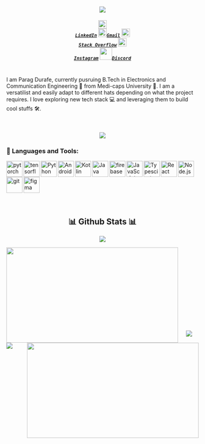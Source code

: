 <h1 align="center">
  <a href="https://git.io/typing-svg">
    <img src="https://readme-typing-svg.herokuapp.com?font=Gemunu+Libre&color=02BCF7&size=35&center=true&width=500&height=75&lines=Hey+There!+%F0%9F%91%8B;I'm+Parag+Durafe+%F0%9F%92%BB.">
  </a>
</h1>


<h5 align="center">
 
  <code><a href="https://www.linkedin.com/in/parag-durafe-b991b1191/" title="LinkedIn Profile"><img width="22" src=""> LinkedIn</a></code>
  <code><a href="mailto:paragdurafe25@gmail.com" target="_blank"><img src="" width="22">Gmail</a></code>
  <code><a href="https://stackoverflow.com/users/12578260/osman-durdag" title="Stack Overflow Profile"><img width="22" src=""> Stack Overflow</a></code>
  <code><a href="https://www.twitter.com/" title="Instagram Profile"><img width="22" src=""> Instagram</a></code>
  <code><a href="https://discord.gg/" alt="Discord"><img width="32px" src=""/>Discord</a></code>

</h5>
<br>
I am Parag Durafe, currently pusruing B.Tech in Electronics and Communication Engineering 📜 from Medi-caps University 🏫.
I am a versatilist and easily adapt to different hats depending on what the project requires. I love exploring new tech stack 💻 and leveraging them to build cool stuffs 🛠️. 
<br><br><br>

<p align="center">
<img src="https://activity-graph.herokuapp.com/graph?username=ParagD25&theme=react-dark" />
</p>

### 🔨 Languages and Tools:
<a href="https://pytorch.org/" target="_blank"> <img align="left" src="https://raw.githubusercontent.com/rahul-jha98/github_readme_icons/main/language_and_tools/square/pytorch/pytorch.svg" alt="pytorch" height="42px"/> </a>

<a href="https://www.tensorflow.org" target="_blank"> <img align="left" src="https://raw.githubusercontent.com/rahul-jha98/github_readme_icons/main/language_and_tools/square/tensorflow/tensorflow.svg" alt="tensorflow" height="42px"/> </a> 

<a href="https://www.python.org" target="_blank"><img align="left" alt="Python" height ="42px" src="https://raw.githubusercontent.com/rahul-jha98/github_readme_icons/main/language_and_tools/square/python/python.svg"></a>

<a href="https://developer.android.com" target="_blank"> <img align="left" alt="Android" height ="42px" src="https://raw.githubusercontent.com/rahul-jha98/github_readme_icons/main/language_and_tools/square/android/android.svg"> </a>

<a href="https://kotlinlang.org" target="_blank"><img align="left" alt="Kotlin" height ="42px" src="https://raw.githubusercontent.com/rahul-jha98/github_readme_icons/main/language_and_tools/square/kotlin/kotlin.svg"></a>

<a href="https://www.java.com" target="_blank"><img align="left" alt="Java" height ="42px" src="https://raw.githubusercontent.com/rahul-jha98/github_readme_icons/main/language_and_tools/square/java/java.svg"></a>

<a href="https://firebase.google.com/" target="_blank"> <img align="left" src="https://raw.githubusercontent.com/rahul-jha98/github_readme_icons/main/language_and_tools/square/firebase/firebase.svg" alt="firebase" height ="42px"/> </a>

<a href="https://developer.mozilla.org/en-US/docs/Web/JavaScript" target="_blank"> <img align="left" alt="JavaScript" height ="42px"  src="https://raw.githubusercontent.com/rahul-jha98/github_readme_icons/main/language_and_tools/square/javascript/javascript.svg"> </a>

<a href="https://www.typescriptlang.org/" target="_blank"><img align="left" alt="Typescirpt" height ="42px" src="https://raw.githubusercontent.com/rahul-jha98/github_readme_icons/main/language_and_tools/square/typescript/typescript.svg"></a>

<a href="https://reactjs.org/" target="_blank"> <img align="left" alt="React" height ="42px" src="https://raw.githubusercontent.com/rahul-jha98/github_readme_icons/main/language_and_tools/square/react/react.svg"></a>

<a href="https://nodejs.org" target="_blank"><img align="left" alt="Node.js" height ="42px" src="https://raw.githubusercontent.com/rahul-jha98/github_readme_icons/main/language_and_tools/square/node/node.svg"></a>

<a href="https://git-scm.com/" target="_blank"> <img src="https://raw.githubusercontent.com/rahul-jha98/github_readme_icons/main/language_and_tools/square/git-scm/git-scm.svg" align="left" alt="git" height='42px'/> </a>

<a href="https://www.figma.com/" target="_blank"> <img src="https://raw.githubusercontent.com/rahul-jha98/github_readme_icons/main/language_and_tools/square/figma/figma.svg" alt="figma" height='42px'/> </a>

<br>

### <h2 align="center">📊 Github Stats 📊</h2>
<p align="center">
  <a href="https://github-readme-streak-stats.herokuapp.com/?user=ParagD25&theme=chartreuse-dark&hide_border=true&background=0D1117&stroke=0000">
    <img src="https://github-readme-streak-stats.herokuapp.com/?user=ParagD25&theme=chartreuse-dark&hide_border=true&background=0D1117&stroke=0000"/>  
  </a>

 
<p align="center">
<img align="left" width=450 height=250 src="https://github-readme-stats.vercel.app/api?username=ParagD25&hide=contribs&show_icons=true&theme=chartreuse-dark" />
<img align="right" width=450 height=250 src="https://github-readme-stats.vercel.app/api/top-langs/?username=ParagD25&theme=chartreuse-dark&layout=compact" />
</p>

<br><br><br><br><br><br><br><br><br><br><br><br>

<p align="center">
  <a href="https://github-profile-trophy.vercel.app/?username=ParagD25&theme=darkhub&no-frame=true" target="_blank">
    <img src="https://github-profile-trophy.vercel.app/?username=ParagD25&theme=darkhub&no-frame=true"/>
 </a>
</p>

![](https://komarev.com/ghpvc/?username=ParagD25)<br/>







